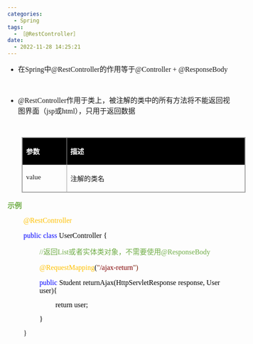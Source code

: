 ```yaml
---
categories:
  - Spring
tags:
  - ［@RestController］
date:
  - 2022-11-28 14:25:21
---
```


<ul style="list-style-type:disc">
    <li><span style="font-size:12.0pt"><span style="font-family:&quot;Microsoft YaHei UI&quot;">在</span></span><span
            style="font-size:12.0pt"><span style="font-family:&quot;Comic Sans MS&quot;">Spring</span></span><span
            style="font-size:12.0pt"><span style="font-family:&quot;Microsoft YaHei UI&quot;">中</span></span><span
            style="font-size:12.0pt"><span
                style="font-family:&quot;Comic Sans MS&quot;">@RestController</span></span><span
            style="font-size:12.0pt"><span style="font-family:&quot;Microsoft YaHei UI&quot;">的作用等于</span></span><span
            style="font-size:12.0pt"><span style="font-family:&quot;Comic Sans MS&quot;">@Controller +
                @ResponseBody</span></span></li>
</ul>
<p><span style="font-size:12.0pt"><span style="font-family:&quot;Comic Sans MS&quot;">&nbsp;</span></span></p>
<ul style="list-style-type:disc">
    <li><span style="font-size:12.0pt"><span
                style="font-family:&quot;Comic Sans MS&quot;">@RestController</span></span><span
            style="font-size:12.0pt"><span
                style="font-family:&quot;Microsoft YaHei UI&quot;">作用于类上，被注解的类中的所有方法将不能返回视图界面（</span></span><span
            style="font-size:12.0pt"><span style="font-family:&quot;Comic Sans MS&quot;">jsp</span></span><span
            style="font-size:12.0pt"><span style="font-family:&quot;Microsoft YaHei UI&quot;">或</span></span><span
            style="font-size:12.0pt"><span style="font-family:&quot;Comic Sans MS&quot;">html</span></span><span
            style="font-size:12.0pt"><span style="font-family:&quot;Microsoft YaHei UI&quot;">），只用于返回数据</span></span>
    </li>
</ul>
<p><span style="font-size:12.0pt"><span style="font-family:&quot;Microsoft YaHei UI&quot;">&nbsp;</span></span></p>
<table summary="" cellspacing="0"
    style="border-collapse:collapse; border-color:#a3a3a3; border-style:solid; border-width:1px; margin-left:32px"
    class=" cke_show_border">
    <tbody>
        <tr>
            <td
                style="background-color:black; border-bottom:1px solid #a3a3a3; border-left:1px solid #a3a3a3; border-right:1px solid #a3a3a3; border-top:1px solid #a3a3a3; vertical-align:top; width:1.0034in">
                <p><span style="font-size:11.5pt"><span style="font-family:&quot;Microsoft YaHei UI&quot;"><span
                                style="color:white"><strong>参数</strong></span></span></span></p>
            </td>
            <td
                style="background-color:black; border-bottom:1px solid #a3a3a3; border-left:1px solid #a3a3a3; border-right:1px solid #a3a3a3; border-top:1px solid #a3a3a3; vertical-align:top; width:5.0659in">
                <p><span style="font-size:11.5pt"><span style="font-family:&quot;Microsoft YaHei UI&quot;"><span
                                style="color:white"><strong>描述</strong></span></span></span></p>
            </td>
        </tr>
        <tr>
            <td
                style="border-bottom:1px solid #a3a3a3; border-left:1px solid #a3a3a3; border-right:1px solid #a3a3a3; border-top:1px solid #a3a3a3; vertical-align:top; width:1.0034in">
                <p><span style="font-size:11.5pt"><span
                            style="font-family:&quot;Comic Sans MS&quot;">value</span></span></p>
            </td>
            <td
                style="border-bottom:1px solid #a3a3a3; border-left:1px solid #a3a3a3; border-right:1px solid #a3a3a3; border-top:1px solid #a3a3a3; vertical-align:top; width:5.0659in">
                <p><span style="font-size:11.5pt"><span
                            style="font-family:&quot;Microsoft YaHei UI&quot;">注解的类名</span></span></p>
            </td>
        </tr>
    </tbody>
</table>
<p><span style="font-size:12.0pt"><span style="font-family:&quot;Microsoft YaHei UI&quot;"><span
                style="color:#70ad47"><strong>示例</strong></span></span></span></p>
<p style="margin-left:36px"><span style="font-size:12.0pt"><span style="font-family:&quot;Comic Sans MS&quot;"><span
                style="color:#ffc000">@RestController</span></span></span></p>
<p style="margin-left:36px"><span style="font-size:12.0pt"><span style="font-family:&quot;Comic Sans MS&quot;"><span
                style="color:blue">public</span></span>&nbsp;<span style="font-family:&quot;Comic Sans MS&quot;"><span
                style="color:blue">class</span></span>&nbsp;<span style="font-family:&quot;Comic Sans MS&quot;"><span
                style="color:black">UserController</span></span>&nbsp;<span
            style="font-family:&quot;Comic Sans MS&quot;"><span style="color:black">{</span></span></span></p>
<p style="margin-left:72px"><span style="font-size:12.0pt"><span style="color:#70ad47"><span
                style="font-family:&quot;Comic Sans MS&quot;">//</span><span
                style="font-family:&quot;Microsoft YaHei UI&quot;">返回</span><span
                style="font-family:&quot;Comic Sans MS&quot;">List</span><span
                style="font-family:&quot;Microsoft YaHei UI&quot;">或者实体类对象，不需要使用</span><span
                style="font-family:&quot;Comic Sans MS&quot;">@ResponseBody</span></span></span></p>
<p style="margin-left:72px"><span style="font-size:12.0pt"><span style="font-family:&quot;Comic Sans MS&quot;"><span
                style="color:#ffc000">@RequestMapping</span></span><span
            style="font-family:&quot;Comic Sans MS&quot;"><span style="color:black">(</span></span><span
            style="font-family:&quot;Comic Sans MS&quot;"><span style="color:#78230c">"</span></span><span
            style="font-family:&quot;Comic Sans MS&quot;"><span style="color:maroon">/ajax-return</span></span><span
            style="font-family:&quot;Comic Sans MS&quot;"><span style="color:#78230c">"</span></span><span
            style="font-family:&quot;Comic Sans MS&quot;"><span style="color:#78230c">)</span></span>&nbsp;&nbsp;</span>
</p>
<p style="margin-left:72px"><span style="font-size:12.0pt"><span style="font-family:&quot;Comic Sans MS&quot;"><span
                style="color:blue">public</span></span>&nbsp;<span style="font-family:&quot;Comic Sans MS&quot;"><span
                style="color:black">Student</span></span>&nbsp;<span style="font-family:&quot;Comic Sans MS&quot;"><span
                style="color:black">returnAjax</span></span><span style="font-family:&quot;Comic Sans MS&quot;"><span
                style="color:black">(HttpServletResponse</span></span>&nbsp;<span
            style="font-family:&quot;Comic Sans MS&quot;"><span style="color:black">response</span></span><span
            style="font-family:&quot;Comic Sans MS&quot;"><span style="color:black">, User user</span></span><span
            style="font-family:&quot;Comic Sans MS&quot;"><span style="color:black">){</span></span></span></p>
<p style="margin-left:108px"><span style="font-size:12.0pt"><span style="font-family:&quot;Comic Sans MS&quot;"><span
                style="color:black">return user;</span></span></span></p>
<p style="margin-left:72px"><span style="font-size:12.0pt"><span style="font-family:&quot;Comic Sans MS&quot;"><span
                style="color:black">}</span></span></span></p>
<p style="margin-left:36px"><span style="font-size:12.0pt"><span
            style="font-family:&quot;Comic Sans MS&quot;">}</span></span></p>
<p><span style="font-size:12.0pt"><span style="font-family:&quot;Microsoft YaHei UI&quot;"><span
                style="color:#70ad47">&nbsp;</span></span></span>​​​​​​​</p>
